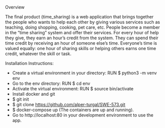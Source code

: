 Overview

The final product (time_sharing) is a web application that brings together the people who wants to help each other by
giving various services such as teaching, doing shopping, cooking, pet care, etc. People become a member in the “time
sharing” system and offer their services. For every hour of help they give, they earn an hour’s credit from the system.
They can spend their time credit by receiving an hour of someone else’s time. Everyone’s time is valued equally: one
hour of sharing skills or helping others earns one time credit, whatever the skill or task.

Installation Instructions:

- Create a virtual environment in your directory: RUN $ python3 -m venv env
- Go to the env directory: RUN $ cd env
- Activate the virtual environment: RUN $ source bin/activate
- Install docker and git
- $ git init
- $ git clone https://github.com/alper-turgal/SWE-573.git
- $ docker-compose up  (The containers are up and running).
- Go to http://localhost:80 in your development environment to use the app.

